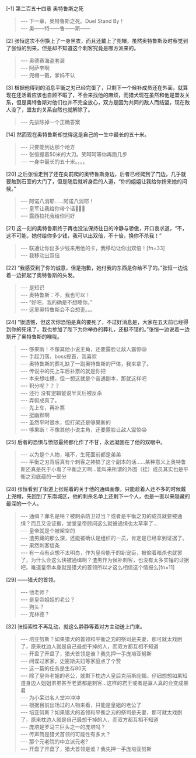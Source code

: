 
[-1] 第二百五十四章 奥特鲁斯之死
>--- 下一章，奥特鲁斯之死。Duel Stand By！<br>
>--- 奥——特——鲁——斯——<br>

[2] 张恒这次不但换上了一身黑衣，而且还戴上了兜帽，虽然奥特鲁斯及时察觉到了张恒的到来，但是却不知道这个刺客究竟是哪方派来的。
>--- 奥德赛海盗套装<br>
>--- 阿萨辛啊<br>
>--- 兜帽一戴，爹妈不认<br>

[3] 根据他得到的消息平衡之刃已经完蛋了，只剩下一个候补成员还在外面，就算现在还活着应该也自顾不暇了，不会来找他的麻烦，而猎犬现在虽然和他是盟友关系，但是奥特鲁斯对他们也并不完全放心，双方是因为共同的敌人而结盟，现在敌人没了，盟友的关系自然也就解除了。
>--- 先排除掉一个正确答案<br>

[14] 然而现在奥特鲁斯却觉得这是自己的一生中最长的五十米。
>--- 只要能到达那个地方<br>
>--- 张恒握着50米的大刀。笑呵呵等你再跑几步<br>
>--- 一身中最长的五十米。。。。<br>

[20] 之后张恒走到了还在向前爬的奥特鲁斯身边，后者已经爬到了门边，几乎就要触到石室的大门了，但是随后就听身后的人道，“你的姐姐让我给你捎来她的问候。”
>--- 阿诺八消耶……阿诺八消耶！<br>
>--- 皇军让我给你带个话🤒🤒🤒<br>
>--- 露西拉托我给你问好<br>

[21] 这一刻的奥特鲁斯终于再也没法保持往日的冷静与骄傲，开口哀求道，“不，这不可能，她付给你多少钱，我可以出双倍，不十倍，换你不杀我！”
>--- 联通让你出多少钱来用他的卡，我移动让你出双倍！[fn=33]<br>
>--- 我移动出双倍<br>

[22] “我感受到了你的诚意，但是抱歉，她付我的东西是你给不了的。”张恒一边说着一边抓起了奥特鲁斯的头发。
>--- 是知识<br>
>--- 奥特鲁斯：不，我也可以！<br>
>--- “好吧，我的确是不想睡你。”<br>
>--- 这里奥特鲁斯会不会想歪。。。<br>

[24] “很遗憾，但这次你恐怕是真的要死了，不过好消息是，大家在五天前已经得到你的死讯了，我也参加了陛下为你举办的葬礼，还挺不错的。”张恒一边说着一边割开了奥特鲁斯的喉咙。
>--- 够果断！不像其他小说主角，还要露脸让敌人震惊😱<br>
>--- 手起刀落，boss授首，我喜欢<br>
>--- 奥特鲁斯的葬礼缺了一副奥特鲁斯的尸体，我来拿了。<br>
>--- 传说中的先上车后补票的就是你把<br>
>--- 本来想吐槽，但一想这就是个普通副本，那就这样吧<br>
>--- 积分呢？？？<br>
>--- 还行 没有逻辑爸说半天后被反杀<br>
>--- 弄假成真了。<br>
>--- 先上车，再补票<br>
>--- 挺幽默啊<br>
>--- 虽然平时很水，但打架还是够果断的<br>
>--- 够果断！不像其他小说主角，还要露脸让敌人震惊😱<br>

[25] 后者的恐惧与愤怒最终都化作了不甘，永远凝固在了他的双眼中。
>--- 以为是个人物，哦不，生死面前都是弟弟<br>
>--- 平衡之刃背后真有个刺客之神搞了这个副本的话……某种意义上奥特鲁斯还真是死于小看了平衡之刃啊…能叫来所谓的外围（挂）成员其实也是平衡之刃底蕴的一部分<br>

[28] 张恒看到了街道上张贴着的关于他的通缉画像，只能趁着人还不多的时候戴上兜帽，先回到了东南城区，他的刺杀名单上还剩下一个人，也是一直以来隐藏的最深的一个人。
>--- 通缉？罪名是啥？被刺杀防卫过当？或者是平衡之刃的成员就要被通缉？而且又没证据，堂堂皇帝顾问这么就被通缉也太草率了…<br>
>--- 皇帝就是个被架空的<br>
>--- 渣男藏的那么深，还能被确认是组织的一员，肯定是已经拿到证据了。<br>
>--- 果然刺客信条<br>
>--- 有一点有点想不太明白，作为皇帝能干的新宠臣，被偷着暗杀也就罢了，为什么会这么快被通缉啊？渣男作为候补刺客，也没有太多实锤的证据吧，难道皇帝本身就是猎犬的首领所以才这么相信这个情报么[fn=11]<br>

[29] ——猎犬的首领。
>--- 他老师？<br>
>--- 是皇帝姐姐的老公？<br>
>--- 狗头？<br>
>--- 克林德？<br>

[32] 张恒索性不再乱动，就这么静静等着对方主动送上门来。
>--- 培亚努斯？如果猎犬的首领和平衡之刃的祭司是夫妻，那可就太戏剧了，原来枕边人就是自己最想干掉的人，而双方都互相不知道<br>
>--- 开盘了开盘了，猎犬首领是谁？我先押一手庞培亚努斯<br>
>--- 间谍过家家，史密斯夫妇等家庭点了个赞<br>
>--- 这一篇的任务是生存80天<br>
>--- 除了皇帝老姐的老公，就剩下枕边人皇后克丽斯庇娜。仔细想想如果知道身边人姐姐弟弟甚至老婆都是刺客…这样的君王或者是寡人真的会变成暴君<br>
>--- 为小呆进名人堂冲冲冲<br>
>--- 根据目前出场过的人物来看，只能是皇姐的老公了<br>
>--- 培亚努斯？如果猎犬的首领和平衡之刃的祭司是夫妻，那可就太戏剧了，原来枕边人就是自己最想干掉的人，而双方都互相不知道<br>
>--- 庞培是罗马三巨头之一的庞培吗？<br>
>--- 传声筒是猎犬首领的可能性有多大？<br>
>--- 那个元老院的中立派元老?<br>
>--- 开盘了开盘了，猎犬首领是谁？我先押一手庞培亚努斯<br>
